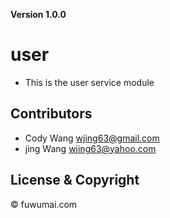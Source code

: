 **Version 1.0.0**

# user
- This is the user service module

## Contributors
- Cody Wang <wjing63@gmail.com>
- jing Wang <wjing63@yahoo.com>

## License & Copyright
© fuwumai.com
